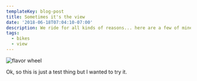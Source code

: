 ```yaml
---
templateKey: blog-post
title: Sometimes it's the view
date: '2018-06-18T07:04:10-07:00'
description: We ride for all kinds of reasons... here are a few of mine.
tags:
  - bikes
  - view
---
```

![flavor wheel](/img/img_20180618_121344.jpg)

Ok, so this is just a test thing but I wanted to try it.
